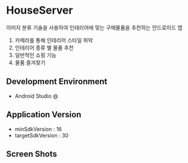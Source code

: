 # HouseServer
이미지 분류 기술을 사용하여 인테리어에 맞는 구매물품을 추천하는 안드로이드 앱

1. 카메라를 통해 인테리어 스타일 파악
2. 인테리어 종류 별 물품 추천
3. 일반적인 쇼핑 기능
4. 물품 즐겨찾기

## Development Environment
- Android Studio @
## Application Version
- minSdkVersion : 16
- targetSdkVersion : 30
## Screen Shots
